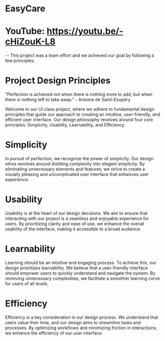 # EasyCare

# YouTube: https://youtu.be/-cHiZouK-L8

-- This project was a team effort and we achieved our goal by following a few principles. 

# Project Design Principles
"Perfection is achieved not when there is nothing more to add, but when there is nothing left to take away." - Antoine de Saint-Exupéry

Welcome to our UI class project, where we adhere to fundamental design principles that guide our approach to creating an intuitive, user-friendly, and efficient user interface. Our design philosophy revolves around four core principles: Simplicity, Usability, Learnability, and Efficiency.

# Simplicity
In pursuit of perfection, we recognize the power of simplicity. Our design ethos revolves around distilling complexity into elegant simplicity. By eliminating unnecessary elements and features, we strive to create a visually pleasing and uncomplicated user interface that enhances user experience.

# Usability
Usability is at the heart of our design decisions. We aim to ensure that interacting with our project is a seamless and enjoyable experience for users. By prioritizing clarity and ease of use, we enhance the overall usability of the interface, making it accessible to a broad audience.

# Learnability
Learning should be an intuitive and engaging process. To achieve this, our design prioritizes learnability. We believe that a user-friendly interface should empower users to quickly understand and navigate the system. By removing unnecessary complexities, we facilitate a smoother learning curve for users of all levels.

# Efficiency
Efficiency is a key consideration in our design process. We understand that users value their time, and our design aims to streamline tasks and processes. By optimizing workflows and minimizing friction in interactions, we enhance the efficiency of our user interface.

